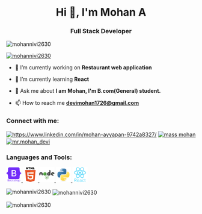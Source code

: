 <h1 align="center">Hi 👋, I'm Mohan A</h1>
<h3 align="center">Full Stack Developer</h3>

<p align="left"> <img src="https://komarev.com/ghpvc/?username=mohannivi2630&label=Profile%20views&color=0e75b6&style=flat" alt="mohannivi2630" /> </p>

<p align="left"> <a href="https://github.com/ryo-ma/github-profile-trophy"><img src="https://github-profile-trophy.vercel.app/?username=mohannivi2630" alt="mohannivi2630" /></a> </p>

- 🔭 I’m currently working on **Restaurant web application**

- 🌱 I’m currently learning **React**

- 💬 Ask me about **I am Mohan, I'm B.com(General) student.**

- 📫 How to reach me **devimohan1726@gmail.com**

<h3 align="left">Connect with me:</h3>
<p align="left">
<a href="https://linkedin.com/in/https://www.linkedin.com/in/mohan-ayyapan-9742a8327/" target="blank"><img align="center" src="https://raw.githubusercontent.com/rahuldkjain/github-profile-readme-generator/master/src/images/icons/Social/linked-in-alt.svg" alt="https://www.linkedin.com/in/mohan-ayyapan-9742a8327/" height="30" width="40" /></a>
<a href="https://fb.com/mass mohan" target="blank"><img align="center" src="https://raw.githubusercontent.com/rahuldkjain/github-profile-readme-generator/master/src/images/icons/Social/facebook.svg" alt="mass mohan" height="30" width="40" /></a>
<a href="https://instagram.com/mr.mohan_devi" target="blank"><img align="center" src="https://raw.githubusercontent.com/rahuldkjain/github-profile-readme-generator/master/src/images/icons/Social/instagram.svg" alt="mr.mohan_devi" height="30" width="40" /></a>
</p>

<h3 align="left">Languages and Tools:</h3>
<p align="left"> <a href="https://getbootstrap.com" target="_blank" rel="noreferrer"> <img src="https://raw.githubusercontent.com/devicons/devicon/master/icons/bootstrap/bootstrap-plain-wordmark.svg" alt="bootstrap" width="40" height="40"/> </a> <a href="https://www.w3.org/html/" target="_blank" rel="noreferrer"> <img src="https://raw.githubusercontent.com/devicons/devicon/master/icons/html5/html5-original-wordmark.svg" alt="html5" width="40" height="40"/> </a> <a href="https://nodejs.org" target="_blank" rel="noreferrer"> <img src="https://raw.githubusercontent.com/devicons/devicon/master/icons/nodejs/nodejs-original-wordmark.svg" alt="nodejs" width="40" height="40"/> </a> <a href="https://www.python.org" target="_blank" rel="noreferrer"> <img src="https://raw.githubusercontent.com/devicons/devicon/master/icons/python/python-original.svg" alt="python" width="40" height="40"/> </a> <a href="https://reactjs.org/" target="_blank" rel="noreferrer"> <img src="https://raw.githubusercontent.com/devicons/devicon/master/icons/react/react-original-wordmark.svg" alt="react" width="40" height="40"/> </a> </p>

<p><img align="left" src="https://github-readme-stats.vercel.app/api/top-langs?username=mohannivi2630&show_icons=true&locale=en&layout=compact" alt="mohannivi2630" /></p>

<p>&nbsp;<img align="center" src="https://github-readme-stats.vercel.app/api?username=mohannivi2630&show_icons=true&locale=en" alt="mohannivi2630" /></p>

<p><img align="center" src="https://github-readme-streak-stats.herokuapp.com/?user=mohannivi2630&" alt="mohannivi2630" /></p>
